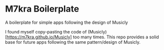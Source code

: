 # M7kra Boilerplate

A boilerplate for simple apps following the design of Musicly

I found myself copy-pasting the code of (Musicly)[https://m7kra.github.io/Musicly] too many times. This repo provides a solid base for future apps following the same pattern/design of Musicly.